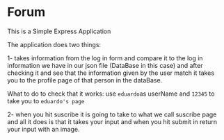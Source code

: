 # Forum


This is a Simple Express Application

The application does two things:

1- takes information from the log in form and compare it to the log in information we have in our json file (DataBase in this case) and 
after checking it and see that the information given by the user match it takes you to the profile page of that person in the dataBase.

  What to do to check that it works:
  use `eduardo`as userName and `12345` to take you to `eduardo's page`
  
  
2- when you hit suscribe it is going to take to what we call suscribe page and all it does is that it takes your input and when you hit submit 
in return your input with an image.



